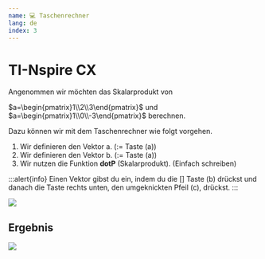 ```yaml
---
name: 💻 Taschenrechner
lang: de
index: 3
---
```


# TI-Nspire CX

Angenommen wir möchten das Skalarprodukt von

$a=\begin{pmatrix}1\\2\\3\end{pmatrix}$ und
$a=\begin{pmatrix}1\\0\\-3\end{pmatrix}$ berechnen.

Dazu können wir mit dem Taschenrechner wie folgt vorgehen.

1. Wir definieren den Vektor a. ($:=$ Taste (a))
2. Wir definieren den Vektor b. ($:=$ Taste (a))
3. Wir nutzen die Funktion **dotP** (Skalarprodukt). (Einfach schreiben)

:::alert{info}
Einen Vektor gibst du ein, indem du die $[]$ Taste (b) drückst und danach die Taste rechts unten, den umgeknickten Pfeil (c), drückst.
:::

![](/assets/oberstufe/analytische-geometrie/skalarprodukt/ti-dotP-annotation.png)

## Ergebnis

![](/assets/oberstufe/analytische-geometrie/skalarprodukt/ti-dotP.jpg)
